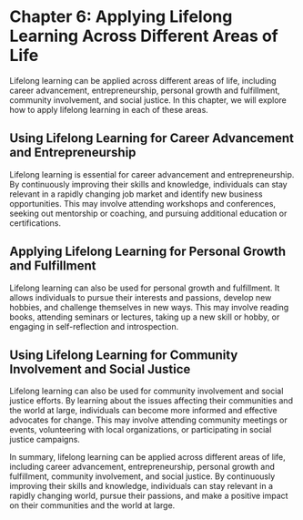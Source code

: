 Chapter 6: Applying Lifelong Learning Across Different Areas of Life
====================================================================

Lifelong learning can be applied across different areas of life, including career advancement, entrepreneurship, personal growth and fulfillment, community involvement, and social justice. In this chapter, we will explore how to apply lifelong learning in each of these areas.

Using Lifelong Learning for Career Advancement and Entrepreneurship
-------------------------------------------------------------------

Lifelong learning is essential for career advancement and entrepreneurship. By continuously improving their skills and knowledge, individuals can stay relevant in a rapidly changing job market and identify new business opportunities. This may involve attending workshops and conferences, seeking out mentorship or coaching, and pursuing additional education or certifications.

Applying Lifelong Learning for Personal Growth and Fulfillment
--------------------------------------------------------------

Lifelong learning can also be used for personal growth and fulfillment. It allows individuals to pursue their interests and passions, develop new hobbies, and challenge themselves in new ways. This may involve reading books, attending seminars or lectures, taking up a new skill or hobby, or engaging in self-reflection and introspection.

Using Lifelong Learning for Community Involvement and Social Justice
--------------------------------------------------------------------

Lifelong learning can also be used for community involvement and social justice efforts. By learning about the issues affecting their communities and the world at large, individuals can become more informed and effective advocates for change. This may involve attending community meetings or events, volunteering with local organizations, or participating in social justice campaigns.

In summary, lifelong learning can be applied across different areas of life, including career advancement, entrepreneurship, personal growth and fulfillment, community involvement, and social justice. By continuously improving their skills and knowledge, individuals can stay relevant in a rapidly changing world, pursue their passions, and make a positive impact on their communities and the world at large.
